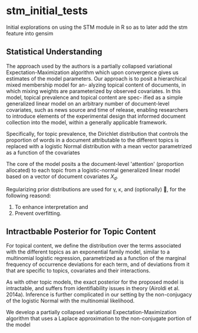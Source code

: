 # stm_initial_tests
Initial explorations on using the STM module in R so as to later add the stm feature into gensim

## Statistical Understanding
The approach used by the authors is a partially collapsed variational Expectation-Maximization algorithm which upon convergence gives us
estimates of the model parameters. Our approach is to posit a hierarchical mixed membership model for an-
alyzing topical content of documents, in which mixing weights are parameterized by
observed covariates. In this model, topical prevalence and topical content are spec-
ified as a simple generalized linear model on an arbitrary number of document-level
covariates, such as news source and time of release, enabling researchers to introduce
elements of the experimental design that informed document collection into the model,
within a generally applicable framework.

Specifically, for topic prevalence, the Dirichlet distribution that controls
the proportion of words in a document attributable to the different topics is replaced with a
logistic Normal distribution with a mean vector parametrized as a function of the covariates

The core of the model posits a the document-level 'attention' (proportion allocated) to each topic from a logistic-normal generalized
linear model based on a vector of document covariates $X_d$.


Regularizing prior distributions are used for γ, κ, and (optionally) , for the following reasond:
1) To enhance interpretation and 
2) Prevent overfitting.

## Intractbable Posterior for Topic Content
For topical content, we define the distribution over the terms associated with the different topics as an exponential family model, similar to a multinomial logistic regression, parametrized as a function of the marginal frequency of occurrence deviations
for each term, and of deviations from it that are specific to topics, covariates and their interactions.

As with other topic models, the exact posterior for the proposed model is intractable, and suffers from identifiability issues in theory (Airoldi et al. 2014a). Inference is further complicated in our setting by the non-conjugacy of the logistic Normal with the multinomial
likelihood. 

We develop a partially collapsed variational Expectation-Maximization algorithm that uses a Laplace approximation to the non-conjugate portion of the model

